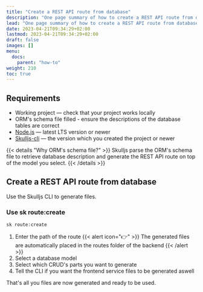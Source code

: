 ```yaml
---
title: "Create a REST API route from database"
description: "One page summary of how to create a REST API route from database in a Skulljs project."
lead: "One page summary of how to create a REST API route from database in a Skulljs project."
date: 2023-04-21T09:34:29+02:00
lastmod: 2023-04-21T09:34:29+02:00
draft: false
images: []
menu:
  docs:
    parent: "how-to"
weight: 210
toc: true
---
```


## Requirements

- Working project — check that your project works locally
- ORM's schema file filled - ensure the descriptions of the database tables are correct
- [Node.js](https://nodejs.org/) — latest LTS version or newer
- [Skulljs-cli](https://www.npmjs.com/package/@skulljs/cli) — the version which you created the project or newer

{{< details "Why ORM's schema file?" >}}
Skulljs parse the ORM's schema file to retrieve database description and generate the REST API route on top of the model you select.
{{< /details >}}

## Create a REST API route from database

Use the Skulljs CLI to generate files.

### Use sk route:create

```bash
sk route:create
```

1. Enter the path of the route
{{< alert icon="👉" >}}
The generated files are automatically placed in the routes folder of the backend
{{< /alert >}}
1. Select a database model
1. Select which CRUD's parts you want to generate
1. Tell the CLI if you want the frontend service files to be generated aswell

That's all you files are now generated and ready to be used.
